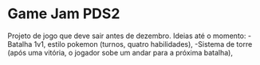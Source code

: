 # Game Jam PDS2
Projeto de jogo que deve sair antes de dezembro.
Ideias até o momento:
-Batalha 1v1, estilo pokemon (turnos, quatro habilidades),
-Sistema de torre (após uma vitória, o jogador sobe um andar para a próxima batalha),
